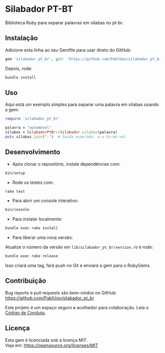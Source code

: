 # Silabador PT-BT

Biblioteca Ruby para separar palavras em sílabas no pt-br.

## Instalação

Adicione esta linha ao seu Gemfile para usar direto do GitHub:

```ruby
gem 'silabador_pt_br', git: 'https://github.com/PablUoo/silabador_pt_br.git'
```

Depois, rode:

```bash
bundle install
```

## Uso

Aqui está um exemplo simples para separar uma palavra em sílabas usando a gem:

```ruby
require 'silabador_pt_br'

palavra = "automóvel"
sílabas = SilabadorPtBr::Silabador.silabas(palavra)
puts sílabas.join("-")  # Saída esperada: a-u-to-mó-vel
```

## Desenvolvimento

- Após clonar o repositório, instale dependências com:

```bash
bin/setup
```

- Rode os testes com:

```bash
rake test
```

- Para abrir um console interativo:

```bash
bin/console
```

- Para instalar localmente:

```bash
bundle exec rake install
```

- Para liberar uma nova versão:

Atualize o número da versão em `lib/silabador_pt_br/version.rb` e rode:

```bash
bundle exec rake release
```

Isso criará uma tag, fará push no Git e enviará a gem para o RubyGems.

## Contribuição

Bug reports e pull requests são bem-vindos no GitHub:  
https://github.com/PablUoo/silabador_pt_br

Este projeto é um espaço seguro e acolhedor para colaboração. Leia o [Código de Conduta](https://github.com/PablUoo/silabador_pt_br/blob/master/CODE_OF_CONDUCT.md).

## Licença

Esta gem é licenciada sob a licença MIT.  
Veja em: https://opensource.org/licenses/MIT

